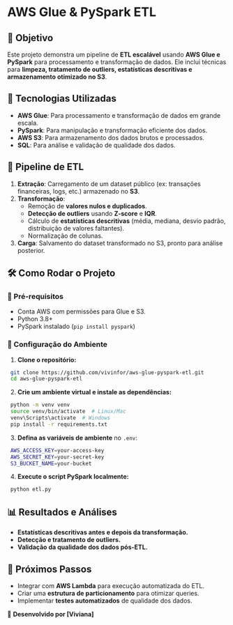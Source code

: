 # AWS Glue & PySpark ETL

## 📌 Objetivo
Este projeto demonstra um pipeline de **ETL escalável** usando **AWS Glue e PySpark** para processamento e transformação de dados. Ele inclui técnicas para **limpeza, tratamento de outliers, estatísticas descritivas e armazenamento otimizado no S3**.

## 🔹 Tecnologias Utilizadas
- **AWS Glue**: Para processamento e transformação de dados em grande escala.
- **PySpark**: Para manipulação e transformação eficiente dos dados.
- **AWS S3**: Para armazenamento dos dados brutos e processados.
- **SQL**: Para análise e validação de qualidade dos dados.

## 🚀 Pipeline de ETL
1. **Extração**: Carregamento de um dataset público (ex: transações financeiras, logs, etc.) armazenado no **S3**.
2. **Transformação**:
   - Remoção de **valores nulos e duplicados**.
   - **Detecção de outliers** usando **Z-score** e **IQR**.
   - Cálculo de **estatísticas descritivas** (média, mediana, desvio padrão, distribuição de valores faltantes).
   - Normalização de colunas.
3. **Carga**: Salvamento do dataset transformado no S3, pronto para análise posterior.

## 🛠️ Como Rodar o Projeto
### 📌 Pré-requisitos
- Conta AWS com permissões para Glue e S3.
- Python 3.8+
- PySpark instalado (`pip install pyspark`)

### 📌 Configuração do Ambiente
1. **Clone o repositório:**
```sh
 git clone https://github.com/vivinfor/aws-glue-pyspark-etl.git
 cd aws-glue-pyspark-etl
```
2. **Crie um ambiente virtual e instale as dependências:**
```sh
 python -m venv venv
 source venv/bin/activate  # Linux/Mac
 venv\Scripts\activate  # Windows
 pip install -r requirements.txt
```
3. **Defina as variáveis de ambiente** no `.env`:
```sh
 AWS_ACCESS_KEY=your-access-key
 AWS_SECRET_KEY=your-secret-key
 S3_BUCKET_NAME=your-bucket
```
4. **Execute o script PySpark localmente:**
```sh
 python etl.py
```

## 📊 Resultados e Análises
- **Estatísticas descritivas antes e depois da transformação.**
- **Detecção e tratamento de outliers.**
- **Validação da qualidade dos dados pós-ETL.**

## 🔄 Próximos Passos
- Integrar com **AWS Lambda** para execução automatizada do ETL.
- Criar uma **estrutura de particionamento** para otimizar queries.
- Implementar **testes automatizados** de qualidade dos dados.

🚀 **Desenvolvido por [Viviana]**

